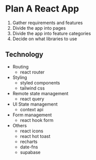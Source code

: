 # Plan A React App

1. Gather requirements and features
2. Divide the app into pages
3. Divide the app into feature categories
4. Decide on what libraries to use

## Technology

- Routing
  - react router
- Styling
  - styled components
  - tailwind css
- Remote state management
  - react query
- UI State management
  - context api
- Form management
  - react hook form
- Others
  - react icons
  - react hot toast
  - recharts
  - date-fns
  - supabase
